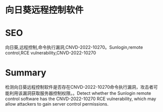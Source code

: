 # 向日葵远程控制软件
# SEO
向日葵,远程控制,命令执行漏洞,CNVD-2022-10270。Sunlogin,remote control,RCE vulnerability,CNVD-2022-10270
# Summary
检测向日葵远程控制软件是否存在CNVD-2022-10270命令执行漏洞，攻击者可能利用该漏洞获取服务器控制权限。。Detect whether the Sunlogin remote control software has the CNVD-2022-10270 RCE vulnerability, which may allow attackers to gain server control permissions.
